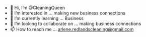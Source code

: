 - 👋 Hi, I’m @CleaningQueen
- 👀 I’m interested in ... making new business connections
- 🌱 I’m currently learning ... Business
- 💞️ I’m looking to collaborate on ... making business connections
- 📫 How to reach me ... arlene.redlandscleaning@gmail.com

<!---
CleaningQueen/CleaningQueen is a ✨ special ✨ repository because its `README.md` (this file) appears on your GitHub profile.
You can click the Preview link to take a look at your changes.
--->
